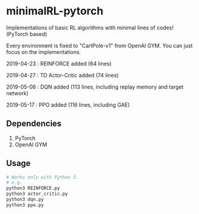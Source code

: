 # minimalRL-pytorch

Implementations of basic RL algorithms with minimal lines of codes! (PyTorch based)

Every environment is fixed to "CartPole-v1" from OpenAI GYM. You can just focus on the implementations.



2019-04-23 : REINFORCE added (64 lines)

2019-04-27 : TD Actor-Critic added (74 lines)

2019-05-06 : DQN added (113 lines,  including replay memory and target network)

2019-05-17 : PPO added (116 lines,  including GAE)

## Dependencies
1. PyTorch
2. OpenAI GYM

## Usage
```bash
# Works only with Python 3.
# e.g.
python3 REINFORCE.py
python3 actor_critic.py
python3 dqn.py
python3 ppo.py
```
